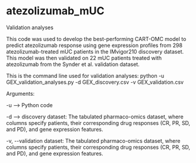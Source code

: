 # atezolizumab_mUC

Validation analyses

This code was used to develop the best-performing CART-OMC model to predict atezolizumab response using gene expression profiles from 298 atezolizumab-treated mUC patients in the IMvigor210 discovery dataset.
This model was then validated on 22 mUC patients treated with atezolizumab from the Synder et al. validation dataset.

This is the command line used for validation analyses:
python -u GEX_validation_analyses.py -d GEX_discovery.csv -v GEX_validation.csv

Arguments:

-u --> Python code

-d --> discovery dataset: The tabulated pharmaco-omics dataset, where columns specify patients, their corresponding drug responses (CR, PR, SD, and PD), and gene expression features.

-v, --validation dataset: The tabulated pharmaco-omics dataset, where columns specify patients, their corresponding drug responses (CR, PR, SD, and PD), and gene expression features.
